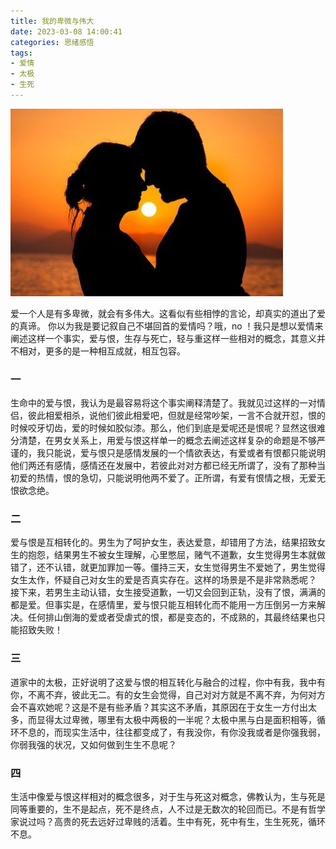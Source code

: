 ```yaml
---
title: 我的卑微与伟大
date: 2023-03-08 14:00:41
categories: 思绪感悟
tags:
- 爱情
- 太极
- 生死
---
```


![](./../images/%E6%88%91%E7%9A%84%E5%8D%91%E5%BE%AE%E4%B8%8E%E4%BC%9F%E5%A4%A7/%E6%88%91%E7%9A%84%E5%8D%91%E5%BE%AE%E4%B8%8E%E4%BC%9F%E5%A4%A7.jpg)



爱一个人是有多卑微，就会有多伟大。这看似有些相悖的言论，却真实的道出了爱的真谛。
你以为我是要记叙自己不堪回首的爱情吗？哦，no ！我只是想以爱情来阐述这样一个事实，爱与恨，生存与死亡，轻与重这样一些相对的概念，其意义并不相对，更多的是一种相互成就，相互包容。

### 一

生命中的爱与恨，我认为是最容易将这个事实阐释清楚了。我就见过这样的一对情侣，彼此相爱相杀，说他们彼此相爱吧，但就是经常吵架，一言不合就开怼，恨的时候咬牙切齿，爱的时候如胶似漆。那么，他们到底是爱呢还是恨呢？显然这很难分清楚，在男女关系上，用爱与恨这样单一的概念去阐述这样复杂的命题是不够严谨的，我只能说，爱与恨只是感情发展的一个情欲表达，有爱或者有恨都只能说明他们两还有感情，感情还在发展中，若彼此对对方都已经无所谓了，没有了那种当初爱的热情，恨的急切，只能说明他两不爱了。正所谓，有爱有恨情之根，无爱无恨欲念绝。

### 二

爱与恨是互相转化的。男生为了呵护女生，表达爱意，却错用了方法，结果招致女生的抱怨，结果男生不被女生理解，心里憋屈，赌气不道歉，女生觉得男生本就做错了，还不认错，就更加罪加一等。僵持三天，女生觉得男生不爱她了，男生觉得女生太作，怀疑自己对女生的爱是否真实存在。这样的场景是不是非常熟悉呢？
接下来，若男生主动认错，女生接受道歉，一切又会回到正轨，没有了恨，满满的都是爱。但事实是，在感情里，爱与恨只能互相转化而不能用一方压倒另一方来解决。任何排山倒海的爱或者受虐式的恨，都是变态的，不成熟的，其最终结果也只能招致失败！

### 三

道家中的太极，正好说明了这爱与恨的相互转化与融合的过程，你中有我，我中有你，不离不弃，彼此无二。有的女生会觉得，自己对对方就是不离不弃，为何对方会不喜欢她呢？这是不是有些矛盾？其实这不矛盾，其原因在于女生一方付出太多，而显得太过卑微，哪里有太极中两极的一半呢？太极中黑与白是面积相等，循环不息的，而现实生活中，往往都变成了，有我没你，有你没我或者是你强我弱，你弱我强的状况，又如何做到生生不息呢？

### 四

生活中像爱与恨这样相对的概念很多，对于生与死这对概念，佛教认为，生与死是同等重要的，生不是起点，死不是终点，人不过是无数次的轮回而已。不是有哲学家说过吗？高贵的死去远好过卑贱的活着。生中有死，死中有生，生生死死，循环不息。
